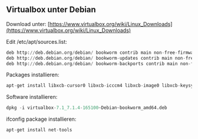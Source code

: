 ## Virtualbox unter Debian

Download unter: [https://www.virtualbox.org/wiki/Linux_Downloads](https://www.virtualbox.org/wiki/Linux_Downloads)

Edit /etc/apt/sources.list:
```python
deb http://deb.debian.org/debian/ bookworm contrib main non-free-firmware non-free
deb http://deb.debian.org/debian/ bookworm-updates contrib main non-free-firmware non-free
deb http://deb.debian.org/debian/ bookworm-backports contrib main non-free-firmware non-free
```

Packages installieren:
```python
apt-get install libxcb-cursor0 libxcb-icccm4 libxcb-image0 libxcb-keysyms1 libxcb-render-util0
```

Software installieren:
```python
dpkg -i virtualbox-7.1_7.1.4-165100~Debian~bookworm_amd64.deb
```

ifconfig package installieren:
```python
apt-get install net-tools
```
